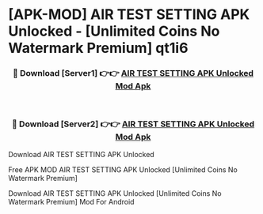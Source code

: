 # [APK-MOD] AIR TEST SETTING APK Unlocked - [Unlimited Coins No Watermark Premium] qt1i6



<div align="center">
<h3>🔴 Download [Server1] 👉👉 <a href="https://momento.my/?title=AIR_TEST_SETTING_APK_Unlocked">AIR TEST SETTING APK Unlocked Mod Apk</a></h3><br>

<h3>🔴 Download [Server2] 👉👉 <a href="https://momento.my/?title=AIR_TEST_SETTING_APK_Unlocked">AIR TEST SETTING APK Unlocked Mod Apk</a></h3>
</div>



Download AIR TEST SETTING APK Unlocked 

Free APK MOD AIR TEST SETTING APK Unlocked [Unlimited Coins No Watermark Premium]

Download AIR TEST SETTING APK Unlocked [Unlimited Coins No Watermark Premium] Mod For Android
